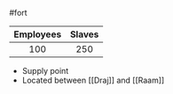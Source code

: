 #fort 

| Employees | Slaves |
| :-: | :-: |
| 100 | 250 |

- Supply point
- Located between [[Draj]] and [[Raam]]